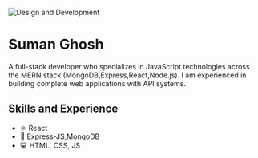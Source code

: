 ![Design and Development](https://github.com/adriantwarog/adriantwarog/blob/master/freeCodeCamp.jpg)

# Suman Ghosh
A full-stack developer who specializes in JavaScript technologies across the MERN stack (MongoDB,Express,React,Node.js). I am experienced in building complete web applications with API systems.

## Skills and Experience
* ⚛ React
* 📱 Express-JS,MongoDB
* 💻 HTML, CSS, JS




